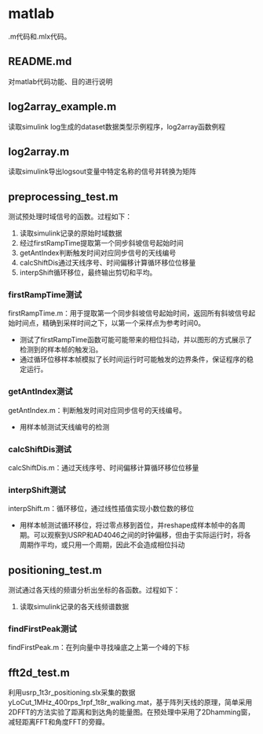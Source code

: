 # matlab
.m代码和.mlx代码。

## README.md
对matlab代码功能、目的进行说明

## log2array_example.m
读取simulink log生成的dataset数据类型示例程序，log2array函数例程

## log2array.m
读取simulink导出logsout变量中特定名称的信号并转换为矩阵

## preprocessing_test.m
测试预处理时域信号的函数。过程如下：
1. 读取simulink记录的原始时域数据
1. 经过firstRampTime提取第一个同步斜坡信号起始时间
1. getAntIndex判断触发时间对应同步信号的天线编号
1. calcShiftDis通过天线序号、时间偏移计算循环移位位移量
1. interpShift循环移位，最终输出剪切和平均。

### firstRampTime测试
firstRampTime.m：用于提取第一个同步斜坡信号起始时间，返回所有斜坡信号起始时间点，精确到采样时间之下，以第一个采样点为参考时间0。
- 测试了firstRampTime函数可能可能带来的相位抖动，并以图形的方式展示了检测到的样本帧的触发沿。
- 通过循环位移样本帧模拟了长时间运行时可能触发的边界条件，保证程序的稳定运行。

### getAntIndex测试
getAntIndex.m：判断触发时间对应同步信号的天线编号。
- 用样本帧测试天线编号的检测

### calcShiftDis测试
calcShiftDis.m：通过天线序号、时间偏移计算循环移位位移量

### interpShift测试
interpShift.m：循环移位，通过线性插值实现小数位数的移位
- 用样本帧测试循环移位，将过零点移到首位，并reshape成样本帧中的各周期。可以观察到USRP和AD4046之间的时钟偏移，但由于实际运行时，将各周期作平均，或只用一个周期，因此不会造成相位抖动

## positioning_test.m
测试通过各天线的频谱分析出坐标的各函数。过程如下：
1. 读取simulink记录的各天线频谱数据

### findFirstPeak测试
findFirstPeak.m：在列向量中寻找噪底之上第一个峰的下标

## fft2d_test.m
利用usrp_1t3r_positioning.slx采集的数据yLoCut_1MHz_400rps_1rpf_1t8r_walking.mat，基于阵列天线的原理，简单采用2DFFT的方法实验了距离和到达角的能量图。在预处理中采用了2Dhamming窗，减轻距离FFT和角度FFT的旁瓣。


